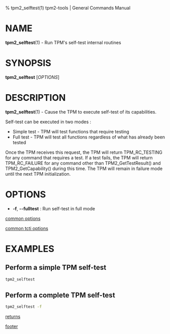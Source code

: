 % tpm2_selftest(1) tpm2-tools | General Commands Manual

# NAME

**tpm2_selftest**(1) - Run TPM's self-test internal routines

# SYNOPSIS

**tpm2_selftest** [*OPTIONS*]

# DESCRIPTION

**tpm2_selftest**(1) - Cause the TPM to execute self-test of its capabilities.

Self-test can be executed in two modes :

* Simple test - TPM will test functions that require testing
* Full test - TPM will test all functions regardless of what has already been tested

Once the TPM receives this request, the TPM will return TPM\_RC\_TESTING for any command
that requires a test. If a test fails, the TPM will return TPM\_RC\_FAILURE for any
command other than TPM2\_GetTestResult() and TPM2\_GetCapability() during this time.
The TPM will remain in failure mode until the next TPM initialization.

# OPTIONS

* **-f**, **\--fulltest** : Run self-test in full mode

[common options](common/options.md)

[common tcti options](common/tcti.md)

# EXAMPLES

## Perform a simple TPM self-test
```bash
tpm2_selftest
```

## Perform a complete TPM self-test
```bash
tpm2_selftest -f
```

[returns](common/returns.md)

[footer](common/footer.md)
